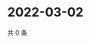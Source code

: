 # 2022-03-02

共 0 条

<!-- BEGIN WEIBO -->
<!-- 最后更新时间 Wed Mar 02 2022 02:00:55 GMT+0800 (China Standard Time) -->

<!-- END WEIBO -->
